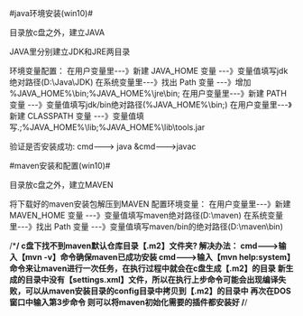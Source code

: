 #java环境安装(win10)#

目录放c盘之外，建立JAVA

JAVA里分别建立JDK和JRE两目录

环境变量配置： 在用户变量里---》新建 JAVA_HOME 变量 ---》变量值填写jdk绝对路径(D:\Java\JDK)
              在系统变量里---》找出 Path  变量 ---》增加 %JAVA_HOME%\bin;%JAVA_HOME%\jre\bin;
              在用户变量里---》新建 PATH 变量 ---》变量值填写jdk/bin绝对路径(%JAVA_HOME%\bin;)
              在用户变量里---》新建 CLASSPATH 变量 ---》变量值填写.;%JAVA_HOME%\lib;%JAVA_HOME%\lib\tools.jar
              
验证是否安装成功: cmd---> java  &cmd--->javac             



#maven安装和配置(win10)#


目录放c盘之外，建立MAVEN

将下载好的maven安装包解压到MAVEN
配置环境变量： 在用户变量里---》新建 MAVEN_HOME 变量 ---》变量值填写maven绝对路径(D:\maven)
              在系统变量里---》找出 Path  变量 ---》变量值填写maven/bin的绝对路径(D:\maven\bin) 
              
 /*******************************/
 c盘下找不到maven默认仓库目录【.m2】文件夹?
 解决办法：
 cmd--->输入【mvn -v】命令确保maven已成功安装
 cmd--->输入【mvn help:system】命令来让maven进行一次任务，在执行过程中就会在c盘生成【.m2】的目录
 新生成的目录中没有【settings.xml】文件，所以在执行上步命令可能会出现编译失败，可以从maven安装目录的config目录中拷贝到【.m2】的目录中
再次在DOS窗口中输入第3步命令 则可以将maven初始化需要的插件都安装好
/******************************/
 
 
